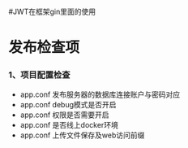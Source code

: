 #

#JWT在框架gin里面的使用

# 发布检查项
### 1、项目配置检查
* app.conf 发布服务器的数据库连接账户与密码对应
* app.conf debug模式是否开启
* app.conf 权限是否需要开启
* app.conf 是否线上docker环境 
* app.conf 上传文件保存及web访问前缀
 